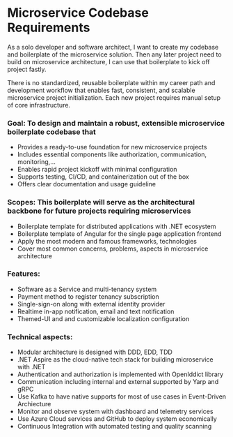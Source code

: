 # Microservice Codebase Requirements

As a solo developer and software architect, I want to create my codebase and boilerplate of the microservice solution. Then any later project need to build on microservice architecture, I can use that boilerplate to kick off project fastly.

There is no standardized, reusable boilerplate within my career path and development workflow that enables fast, consistent, and scalable microservice project initialization. Each new project requires manual setup of core infrastructure.

### Goal: To design and maintain a robust, extensible microservice boilerplate codebase that
- Provides a ready-to-use foundation for new microservice projects
- Includes essential components like authorization, communication, monitoring,…
- Enables rapid project kickoff with minimal configuration
- Supports testing, CI/CD, and containerization out of the box
- Offers clear documentation and usage guideline

### Scopes: This boilerplate will serve as the architectural backbone for future projects requiring microservices
- Boilerplate template for distributed applications with .NET ecosystem
- Boilerplate template of Angular for the single page application frontend
- Apply the most modern and famous frameworks, technologies
- Cover most common concerns, problems, aspects in microservice architecture

### Features:
- Software as a Service and multi-tenancy system
- Payment method to register tenancy subscription
- Single-sign-on along with external identity provider
- Realtime in-app notification, email and text notification
- Themed-UI and and customizable localization configuration

### Technical aspects:
- Modular architecture is designed with DDD, EDD, TDD
- .NET Aspire as the cloud-native tech stack for building microservice with .NET
- Authentication and authorization is implemented with OpenIddict library
- Communication including internal and external supported by Yarp and gRPC
- Use Kafka to have native supports for most of use cases in Event-Driven Archiecture
- Monitor and observe system with dashboard and telemetry services
- Use Azure Cloud services and GitHub to deploy system economically
- Continuous Integration with automated testing and quality scanning